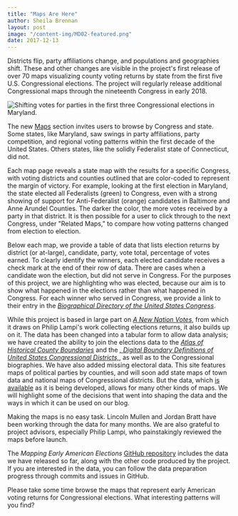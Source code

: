 ```yaml
---
title: "Maps Are Here"
author: Sheila Brennan    
layout: post
image: "/content-img/MD02-featured.png"
date: 2017-12-13
---
```


Districts flip, party affiliations change, and populations and geographies shift. These and other changes are visible in the project's first release of over 70 maps visualizing county voting returns by state from the first five U.S. Congressional elections. The project will regularly release additional Congressional maps through the nineteenth Congress in early 2018.

<!--more-->

![Shifting votes for parties in the first three Congressional elections in Maryland.]({{site.url}}/content-img/MD1-2-3Congresses.jpg)

The new [Maps]({{site.url}}/maps/) section invites users to browse by Congress and state. Some states, like Maryland, saw swings in party affiliations, party competition, and regional voting patterns within the first decade of the United States. Others states, like the solidly Federalist state of Connecticut, did not. 

Each map page reveals a state map with the results for a specific Congress, with voting districts and counties outlined that are color-coded to represent the margin of victory. For example, looking at the first election in Maryland, the state elected all Federalists (green) to Congress, even with a strong showing of support for Anti-Federalist (orange) candidates in Baltimore and Anne Arundel Counties. The darker the color, the more votes received by a party in that district. It is then possible for a user to click through to the next Congress, under "Related Maps,"  to compare how voting patterns changed from election to election. 

Below each map, we provide a table of data that lists election returns by district (or at-large), candidate, party, vote total, percentage of votes earned. To clearly identify the winners, each elected candidate receives a check mark at the end of their row of data. There are cases when a candidate won the election, but did not serve in Congress. For the purposes of this project, we are highlighting who was elected, because our aim is to show what happened in the elections rather than what happened in Congress. For each winner who served in Congress, we provide a link to their entry in the [_Biographical Directory of the United States Congress_](http://bioguide.congress.gov/biosearch/biosearch.asp). 

While this project is based in large part on [_A New Nation Votes_](https://elections.lib.tufts.edu/), from which it draws on Philip Lampi's work collecting elections returns, it also builds up on it. The data has been changed into a tabular form to allow data analysis; we have created the ability to join the elections data to the [_Atlas of Historical County Boundaries_](http://publications.newberry.org/ahcbp/) and the [_, Digital Boundary Definitions of United States Congressional Districts,_](http://cdmaps.polisci.ucla.edu/), as well as to the Congressional biographies. We have also added missing electoral data. This site features maps of political parties by counties, and will soon add state maps of town data and national maps of Congressional districts. But the data, which [is available](http://earlyamericanelections.org/dev/data/) as it is being developed, allows for many other kinds of maps. We will highlight some of the decisions that went into shaping the data and the ways in which it can be used on our blog.

Making the maps is no easy task. Lincoln Mullen and Jordan Bratt have been working through the data for many months. We are also grateful to project advisors, especially Philip Lampi, who painstakingly reviewed the maps before launch.  

The _Mapping Early American Elections_ [GitHub repository](https://github.com/mapping-elections/elections-data) includes the data we have released so far, along with the other code produced by the project. If you are interested in the data, you can follow the data preparation progress through commits and issues in GitHub.

Please take some time browse the maps that represent early American voting returns for Congressional elections. What interesting patterns will you find?

